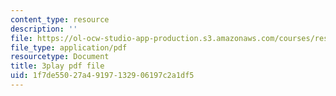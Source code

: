 ```yaml
---
content_type: resource
description: ''
file: https://ol-ocw-studio-app-production.s3.amazonaws.com/courses/res-2-006-girls-who-build-cameras-summer-2016/1f7de55027a49197132906197c2a1df5_tJj6YN8peXU.pdf
file_type: application/pdf
resourcetype: Document
title: 3play pdf file
uid: 1f7de550-27a4-9197-1329-06197c2a1df5
---
```

